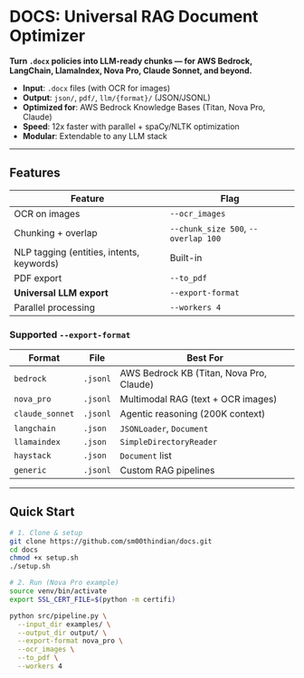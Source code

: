 # DOCS: Universal RAG Document Optimizer

**Turn `.docx` policies into LLM-ready chunks — for **AWS Bedrock**, **LangChain**, **LlamaIndex**, **Nova Pro**, **Claude Sonnet**, and beyond.**

- **Input**: `.docx` files (with OCR for images)
- **Output**: `json/`, `pdf/`, `llm/{format}/` (JSON/JSONL)
- **Optimized for**: AWS Bedrock Knowledge Bases (Titan, Nova Pro, Claude)
- **Speed**: 12x faster with parallel + spaCy/NLTK optimization
- **Modular**: Extendable to any LLM stack

---

## Features

| Feature | Flag |
|-------|------|
| OCR on images | `--ocr_images` |
| Chunking + overlap | `--chunk_size 500`, `--overlap 100` |
| NLP tagging (entities, intents, keywords) | Built-in |
| PDF export | `--to_pdf` |
| **Universal LLM export** | `--export-format` |
| Parallel processing | `--workers 4` |

### Supported `--export-format`

| Format | File | Best For |
|-------|------|----------|
| `bedrock` | `.jsonl` | AWS Bedrock KB (Titan, Nova Pro, Claude) |
| `nova_pro` | `.jsonl` | Multimodal RAG (text + OCR images) |
| `claude_sonnet` | `.jsonl` | Agentic reasoning (200K context) |
| `langchain` | `.json` | `JSONLoader`, `Document` |
| `llamaindex` | `.json` | `SimpleDirectoryReader` |
| `haystack` | `.json` | `Document` list |
| `generic` | `.jsonl` | Custom RAG pipelines |

---

## Quick Start

```bash
# 1. Clone & setup
git clone https://github.com/sm00thindian/docs.git
cd docs
chmod +x setup.sh
./setup.sh

# 2. Run (Nova Pro example)
source venv/bin/activate
export SSL_CERT_FILE=$(python -m certifi)

python src/pipeline.py \
  --input_dir examples/ \
  --output_dir output/ \
  --export-format nova_pro \
  --ocr_images \
  --to_pdf \
  --workers 4
